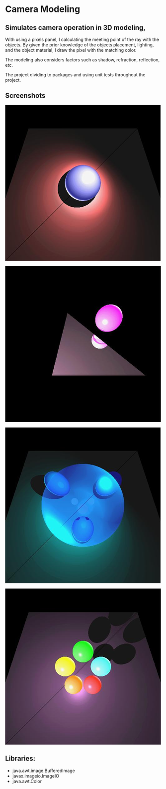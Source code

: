 
# Camera Modeling

## Simulates camera operation in 3D modeling, 

With using a pixels panel, I calculating the meeting point of the ray with the objects. 
By given the prior knowledge of the objects placement, lighting, and the object material, 
I draw the pixel with the matching color.

The modeling also considers factors such as shadow, refraction, reflection, etc.

The project dividing to packages and using unit tests throughout the project.

## Screenshots

![SCREESHOT DECSRIPTION](solutions%20image/shadow%20test.jpg)

![SCREESHOT DECSRIPTION](solutions%20image/Reflection%20test.jpg)

![SCREESHOT DECSRIPTION](solutions%20image/final%20test3.jpg)

![SCREESHOT DECSRIPTION](solutions%20image/final%20test2.jpg)

## Libraries:

* java.awt.image.BufferedImage
* javax.imageio.ImageIO
* java.awt.Color

